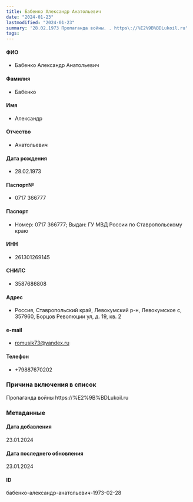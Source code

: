 ```yaml
---
title: Бабенко Александр Анатольевич
date: "2024-01-23"
lastmodified: "2024-01-23"
summary: '28.02.1973 Пропаганда войны. . https\://%E2%9B%BDLukoil.ru'
tags: 
---
```

<!--# pp2-->
<!--## Фигурант-->
<!--### Личные данные-->
#### ФИО
- Бабенко Александр Анатольевич
#### Фамилия
- Бабенко
#### Имя
- Александр
#### Отчество
- Анатольевич
#### Дата рождения
- 28.02.1973
#### Паспорт№
- 0717 366777
#### Паспорт
- Номер: 0717 366777; Выдан: ГУ МВД России по Ставропольскому краю
#### ИНН
- 261301269145
#### СНИЛС
- 3587686808
#### Адрес
- Россия, Ставропольский край, Левокумский р-н, Левокумское с, 357960, Борцов Революции ул, д. 19, кв. 2
#### e-mail
- romusik73@yandex.ru
#### Телефон
- +79887670202
### Причина включения в список
Пропаганда войны
https://%E2%9B%BDLukoil.ru
### Метаданные
#### Дата добавления
23.01.2024
#### Дата последнего обновления
23.01.2024
#### ID
бабенко-александр-анатольевич-1973-02-28
<!--## END;-->

